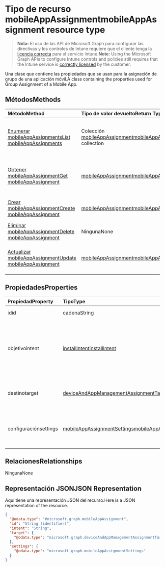 # <a name="mobileappassignment-resource-type"></a><span data-ttu-id="f44b6-101">Tipo de recurso mobileAppAssignment</span><span class="sxs-lookup"><span data-stu-id="f44b6-101">mobileAppAssignment resource type</span></span>

> <span data-ttu-id="f44b6-102">**Nota:** El uso de las API de Microsoft Graph para configurar las directivas y los controles de Intune requiere que el cliente tenga la [licencia correcta](https://go.microsoft.com/fwlink/?linkid=839381) para el servicio Intune.</span><span class="sxs-lookup"><span data-stu-id="f44b6-102">**Note:** Using the Microsoft Graph APIs to configure Intune controls and policies still requires that the Intune service is [correctly licensed](https://go.microsoft.com/fwlink/?linkid=839381) by the customer.</span></span>

<span data-ttu-id="f44b6-103">Una clase que contiene las propiedades que se usan para la asignación de grupo de una aplicación móvil.</span><span class="sxs-lookup"><span data-stu-id="f44b6-103">A class containing the properties used for Group Assignment of a Mobile App.</span></span>
## <a name="methods"></a><span data-ttu-id="f44b6-104">Métodos</span><span class="sxs-lookup"><span data-stu-id="f44b6-104">Methods</span></span>
|<span data-ttu-id="f44b6-105">Método</span><span class="sxs-lookup"><span data-stu-id="f44b6-105">Method</span></span>|<span data-ttu-id="f44b6-106">Tipo de valor devuelto</span><span class="sxs-lookup"><span data-stu-id="f44b6-106">Return Type</span></span>|<span data-ttu-id="f44b6-107">Descripción</span><span class="sxs-lookup"><span data-stu-id="f44b6-107">Description</span></span>|
|:---|:---|:---|
|[<span data-ttu-id="f44b6-108">Enumerar mobileAppAssignments</span><span class="sxs-lookup"><span data-stu-id="f44b6-108">List mobileAppAssignments</span></span>](../api/intune_apps_mobileappassignment_list.md)|<span data-ttu-id="f44b6-109">Colección [mobileAppAssignment](../resources/intune_apps_mobileappassignment.md)</span><span class="sxs-lookup"><span data-stu-id="f44b6-109">[mobileAppAssignment](../resources/intune_apps_mobileappassignment.md) collection</span></span>|<span data-ttu-id="f44b6-110">Enumere las propiedades y las relaciones de los objetos [mobileAppAssignment](../resources/intune_apps_mobileappassignment.md).</span><span class="sxs-lookup"><span data-stu-id="f44b6-110">List properties and relationships of the [mobileAppAssignment](../resources/intune_apps_mobileappassignment.md) objects.</span></span>|
|[<span data-ttu-id="f44b6-111">Obtener mobileAppAssignment</span><span class="sxs-lookup"><span data-stu-id="f44b6-111">Get mobileAppAssignment</span></span>](../api/intune_apps_mobileappassignment_get.md)|[<span data-ttu-id="f44b6-112">mobileAppAssignment</span><span class="sxs-lookup"><span data-stu-id="f44b6-112">mobileAppAssignment</span></span>](../resources/intune_apps_mobileappassignment.md)|<span data-ttu-id="f44b6-113">Lea las propiedades y las relaciones del objeto [mobileAppAssignment](../resources/intune_apps_mobileappassignment.md).</span><span class="sxs-lookup"><span data-stu-id="f44b6-113">Read properties and relationships of the [mobileAppAssignment](../resources/intune_apps_mobileappassignment.md) object.</span></span>|
|[<span data-ttu-id="f44b6-114">Crear mobileAppAssignment</span><span class="sxs-lookup"><span data-stu-id="f44b6-114">Create mobileAppAssignment</span></span>](../api/intune_apps_mobileappassignment_create.md)|[<span data-ttu-id="f44b6-115">mobileAppAssignment</span><span class="sxs-lookup"><span data-stu-id="f44b6-115">mobileAppAssignment</span></span>](../resources/intune_apps_mobileappassignment.md)|<span data-ttu-id="f44b6-116">Cree un objeto [mobileAppAssignment](../resources/intune_apps_mobileappassignment.md).</span><span class="sxs-lookup"><span data-stu-id="f44b6-116">Create a new [mobileAppAssignment](../resources/intune_apps_mobileappassignment.md) object.</span></span>|
|[<span data-ttu-id="f44b6-117">Eliminar mobileAppAssignment</span><span class="sxs-lookup"><span data-stu-id="f44b6-117">Delete mobileAppAssignment</span></span>](../api/intune_apps_mobileappassignment_delete.md)|<span data-ttu-id="f44b6-118">Ninguna</span><span class="sxs-lookup"><span data-stu-id="f44b6-118">None</span></span>|<span data-ttu-id="f44b6-119">Elimina un [mobileAppAssignment](../resources/intune_apps_mobileappassignment.md).</span><span class="sxs-lookup"><span data-stu-id="f44b6-119">Deletes a [mobileAppAssignment](../resources/intune_apps_mobileappassignment.md).</span></span>|
|[<span data-ttu-id="f44b6-120">Actualizar mobileAppAssignment</span><span class="sxs-lookup"><span data-stu-id="f44b6-120">Update mobileAppAssignment</span></span>](../api/intune_apps_mobileappassignment_update.md)|[<span data-ttu-id="f44b6-121">mobileAppAssignment</span><span class="sxs-lookup"><span data-stu-id="f44b6-121">mobileAppAssignment</span></span>](../resources/intune_apps_mobileappassignment.md)|<span data-ttu-id="f44b6-122">Actualice las propiedades de un objeto [mobileAppAssignment](../resources/intune_apps_mobileappassignment.md).</span><span class="sxs-lookup"><span data-stu-id="f44b6-122">Update the properties of a [mobileAppAssignment](../resources/intune_apps_mobileappassignment.md) object.</span></span>|

## <a name="properties"></a><span data-ttu-id="f44b6-123">Propiedades</span><span class="sxs-lookup"><span data-stu-id="f44b6-123">Properties</span></span>
|<span data-ttu-id="f44b6-124">Propiedad</span><span class="sxs-lookup"><span data-stu-id="f44b6-124">Property</span></span>|<span data-ttu-id="f44b6-125">Tipo</span><span class="sxs-lookup"><span data-stu-id="f44b6-125">Type</span></span>|<span data-ttu-id="f44b6-126">Descripción</span><span class="sxs-lookup"><span data-stu-id="f44b6-126">Description</span></span>|
|:---|:---|:---|
|<span data-ttu-id="f44b6-127">id</span><span class="sxs-lookup"><span data-stu-id="f44b6-127">id</span></span>|<span data-ttu-id="f44b6-128">cadena</span><span class="sxs-lookup"><span data-stu-id="f44b6-128">String</span></span>|<span data-ttu-id="f44b6-129">Clave de la entidad.</span><span class="sxs-lookup"><span data-stu-id="f44b6-129">Key of the entity.</span></span>|
|<span data-ttu-id="f44b6-130">objetivo</span><span class="sxs-lookup"><span data-stu-id="f44b6-130">intent</span></span>|[<span data-ttu-id="f44b6-131">installIntent</span><span class="sxs-lookup"><span data-stu-id="f44b6-131">installIntent</span></span>](../resources/intune_shared_installintent.md)|<span data-ttu-id="f44b6-132">El objetivo de instalación definido por el administrador. Los valores posibles son: `available`, `required`, `uninstall` y `availableWithoutEnrollment`.</span><span class="sxs-lookup"><span data-stu-id="f44b6-132">The install intent defined by the admin. Possible values are: `available`, `required`, `uninstall`, `availableWithoutEnrollment`.</span></span>|
|<span data-ttu-id="f44b6-133">destino</span><span class="sxs-lookup"><span data-stu-id="f44b6-133">target</span></span>|[<span data-ttu-id="f44b6-134">deviceAndAppManagementAssignmentTarget</span><span class="sxs-lookup"><span data-stu-id="f44b6-134">deviceAndAppManagementAssignmentTarget</span></span>](../resources/intune_shared_deviceandappmanagementassignmenttarget.md)|<span data-ttu-id="f44b6-135">La asignación de grupo de destino definida por el administrador.</span><span class="sxs-lookup"><span data-stu-id="f44b6-135">The target group assignment defined by the admin.</span></span>|
|<span data-ttu-id="f44b6-136">configuración</span><span class="sxs-lookup"><span data-stu-id="f44b6-136">settings</span></span>|[<span data-ttu-id="f44b6-137">mobileAppAssignmentSettings</span><span class="sxs-lookup"><span data-stu-id="f44b6-137">mobileAppAssignmentSettings</span></span>](../resources/intune_apps_mobileappassignmentsettings.md)|<span data-ttu-id="f44b6-138">La asignación de la configuración para el destino definida por el administrador.</span><span class="sxs-lookup"><span data-stu-id="f44b6-138">The settings for target assignment defined by the admin.</span></span>|

## <a name="relationships"></a><span data-ttu-id="f44b6-139">Relaciones</span><span class="sxs-lookup"><span data-stu-id="f44b6-139">Relationships</span></span>
<span data-ttu-id="f44b6-140">Ninguna</span><span class="sxs-lookup"><span data-stu-id="f44b6-140">None</span></span>
## <a name="json-representation"></a><span data-ttu-id="f44b6-141">Representación JSON</span><span class="sxs-lookup"><span data-stu-id="f44b6-141">JSON Representation</span></span>
<span data-ttu-id="f44b6-142">Aquí tiene una representación JSON del recurso.</span><span class="sxs-lookup"><span data-stu-id="f44b6-142">Here is a JSON representation of the resource.</span></span>
<!-- {
  "blockType": "resource",
  "keyProperty": "id",
  "@odata.type": "microsoft.graph.mobileAppAssignment"
}
-->
``` json
{
  "@odata.type": "#microsoft.graph.mobileAppAssignment",
  "id": "String (identifier)",
  "intent": "String",
  "target": {
    "@odata.type": "microsoft.graph.deviceAndAppManagementAssignmentTarget"
  },
  "settings": {
    "@odata.type": "microsoft.graph.mobileAppAssignmentSettings"
  }
}
```



